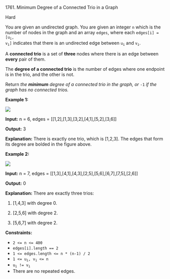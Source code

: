 1761\. Minimum Degree of a Connected Trio in a Graph

Hard

You are given an undirected graph. You are given an integer `n` which is the number of nodes in the graph and an array `edges`, where each <code>edges[i] = [u<sub>i</sub>, v<sub>i</sub>]</code> indicates that there is an undirected edge between <code>u<sub>i</sub></code> and <code>v<sub>i</sub></code>.

A **connected trio** is a set of **three** nodes where there is an edge between **every** pair of them.

The **degree of a connected trio** is the number of edges where one endpoint is in the trio, and the other is not.

Return _the **minimum** degree of a connected trio in the graph, or_ `-1` _if the graph has no connected trios._

**Example 1:**

![](https://leetcode-in-java.github.io/src/main/java/g1701_1800/s1761_minimum_degree_of_a_connected_trio_in_a_graph/trios1.png)

**Input:** n = 6, edges = [[1,2],[1,3],[3,2],[4,1],[5,2],[3,6]]

**Output:** 3

**Explanation:** There is exactly one trio, which is [1,2,3]. The edges that form its degree are bolded in the figure above.

**Example 2:**

![](https://leetcode-in-java.github.io/src/main/java/g1701_1800/s1761_minimum_degree_of_a_connected_trio_in_a_graph/trios2.png)

**Input:** n = 7, edges = [[1,3],[4,1],[4,3],[2,5],[5,6],[6,7],[7,5],[2,6]]

**Output:** 0

**Explanation:** There are exactly three trios: 

1) [1,4,3] with degree 0. 

2) [2,5,6] with degree 2. 

3) [5,6,7] with degree 2.

**Constraints:**

*   `2 <= n <= 400`
*   `edges[i].length == 2`
*   `1 <= edges.length <= n * (n-1) / 2`
*   <code>1 <= u<sub>i</sub>, v<sub>i</sub> <= n</code>
*   <code>u<sub>i</sub> != v<sub>i</sub></code>
*   There are no repeated edges.